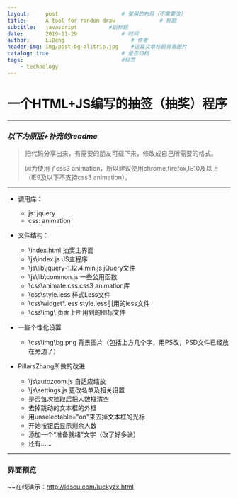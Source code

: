 ```yaml
---
layout:     post                    # 使用的布局（不需要改）
title:      A tool for random draw              # 标题 
subtitle:   javascript          #副标题
date:       2019-11-29              # 时间
author:     LiDeng                     # 作者
header-img: img/post-bg-alitrip.jpg    #这篇文章标题背景图片
catalog: true                       # 是否归档
tags:                               #标签
    - technology
---
```

# 一个HTML+JS编写的抽签（抽奖）程序

***

### *以下为原版+补充的readme*

> 把代码分享出来，有需要的朋友可载下来，修改成自己所需要的格式。
>
>因为使用了css3 animation，所以建议使用chrome,firefox,IE10及以上（IE9及以下不支持css3 animation）。

***

- 调用库：
  - js: jquery
  - css: animation

- 文件结构：
  - \index.html  			抽奖主界面
  - \js\index.js	 		JS主程序
  - \js\lib\jquery-1.12.4.min.js	jQuery文件
  - \js\lib\common.js		一些公用函数
  - \css\animate.css		css3 animation库
  - \css\style.less			样式Less文件
  - \css\widget\*.less		style.less引用的less文件
  - \css\img\			页面上所用到的图标文件

- 一些个性化设置
  - \css\img\bg.png 背景图片（包括上方几个字，用PS改，PSD文件已经放在旁边了）

- PillarsZhang所做的改进
  - \js\autozoom.js 自适应缩放
  - \js\settings.js 更改名单及相关设置
  - 是否每次抽取后把人数框清空
  - 去掉跳动的文本框的外框
  - 用unselectable="on"来去掉文本框的光标
  - 开始按钮后显示剩余人数
  - 添加一个“准备就绪”文字（改了好多诶）
  - 还有......
***
### 界面预览
~~在线演示：<http://ldscu.com/luckyzx.html>

